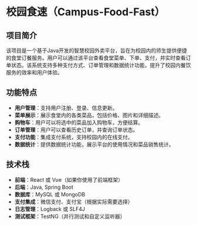 # 校园食速（Campus-Food-Fast）
## 项目简介

该项目是一个基于Java开发的智慧校园外卖平台，旨在为校园内的师生提供便捷的食堂订餐服务。用户可以通过该平台查看食堂菜单、下单、支付，并实时查看订单状态。该系统支持多种支付方式、订单管理和数据统计功能，提升了校园内餐饮服务的效率和用户体验。

## 功能特点

- **用户管理**：支持用户注册、登录、信息更新。
- **菜单展示**：展示食堂内的各类菜品，包括价格、图片和详细描述。
- **购物车**：用户可以将选中的菜品加入购物车，方便结算。
- **订单管理**：用户可以查看历史订单，并查询订单状态。
- **支付功能**：集成支付系统，支持校园内的在线支付。
- **数据统计**：提供数据统计功能，展示平台的使用情况和菜品销售统计。

## 技术栈

- **前端**：React 或 Vue（如果你使用了前端框架）
- **后端**：Java, Spring Boot
- **数据库**：MySQL 或 MongoDB
- **支付集成**：微信支付、支付宝（根据实际需要选择）
- **日志管理**：Logback 或 SLF4J
- **测试框架**：TestNG（并行测试和自定义监听器）
